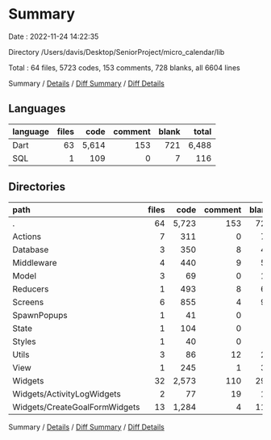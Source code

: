 # Summary

Date : 2022-11-24 14:22:35

Directory /Users/davis/Desktop/SeniorProject/micro_calendar/lib

Total : 64 files,  5723 codes, 153 comments, 728 blanks, all 6604 lines

Summary / [Details](details.md) / [Diff Summary](diff.md) / [Diff Details](diff-details.md)

## Languages
| language | files | code | comment | blank | total |
| :--- | ---: | ---: | ---: | ---: | ---: |
| Dart | 63 | 5,614 | 153 | 721 | 6,488 |
| SQL | 1 | 109 | 0 | 7 | 116 |

## Directories
| path | files | code | comment | blank | total |
| :--- | ---: | ---: | ---: | ---: | ---: |
| . | 64 | 5,723 | 153 | 728 | 6,604 |
| Actions | 7 | 311 | 0 | 77 | 388 |
| Database | 3 | 350 | 8 | 41 | 399 |
| Middleware | 4 | 440 | 9 | 54 | 503 |
| Model | 3 | 69 | 0 | 11 | 80 |
| Reducers | 1 | 493 | 8 | 65 | 566 |
| Screens | 6 | 855 | 4 | 90 | 949 |
| SpawnPopups | 1 | 41 | 0 | 6 | 47 |
| State | 1 | 104 | 0 | 7 | 111 |
| Styles | 1 | 40 | 0 | 7 | 47 |
| Utils | 3 | 86 | 12 | 20 | 118 |
| View | 1 | 245 | 1 | 30 | 276 |
| Widgets | 32 | 2,573 | 110 | 299 | 2,982 |
| Widgets/ActivityLogWidgets | 2 | 77 | 19 | 15 | 111 |
| Widgets/CreateGoalFormWidgets | 13 | 1,284 | 4 | 118 | 1,406 |

Summary / [Details](details.md) / [Diff Summary](diff.md) / [Diff Details](diff-details.md)